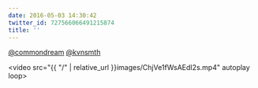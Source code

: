```yaml
---
date: 2016-05-03 14:30:42
twitter_id: 727566066491215874
title: ''
---
```


<!-- Tweet at https://twitter.com/statuses/727562240769982464 is either deleted or protected. -->

[@commondream](https://twitter.com/commondream) [@kvnsmth](https://twitter.com/kvnsmth)

<video src="{{ \"/\" | relative_url  }}images/ChjVe1fWsAEdI2s.mp4" autoplay loop></video>
